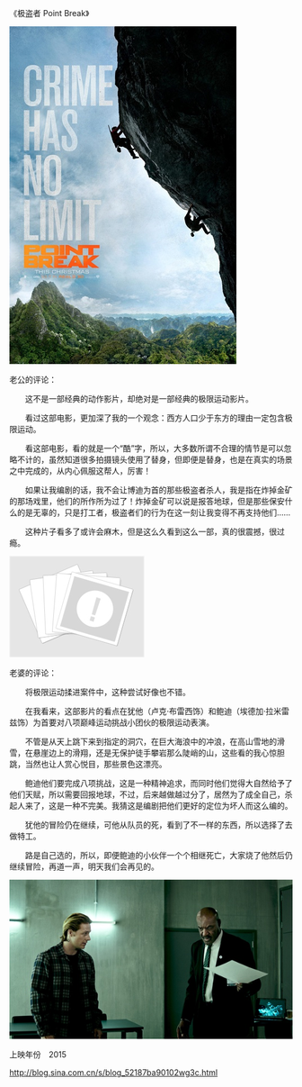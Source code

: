 《极盗者 Point Break》

			
![](./img/001vda4xzy70HqOvS65f9&690.jpg)


老公的评论：

　　这不是一部经典的动作影片，却绝对是一部经典的极限运动影片。

　　看过这部电影，更加深了我的一个观念：西方人口少于东方的理由一定包含极限运动。


　　看这部电影，看的就是一个“酷”字，所以，大多数所谓不合理的情节是可以忽略不计的，虽然知道很多拍摄镜头使用了替身，但即便是替身，也是在真实的场景之中完成的，从内心佩服这帮人，厉害！


　　如果让我编剧的话，我不会让博迪为首的那些极盗者杀人，我是指在炸掉金矿的那场戏里，他们的所作所为过了！炸掉金矿可以说是报答地球，但是那些保安什么的是无辜的，只是打工者，极盗者们的行为在这一刻让我变得不再支持他们……

　　这种片子看多了或许会麻木，但是这么久看到这么一部，真的很震撼，很过瘾。

![](./img/001vda4xzy70HqRzMxMa6&690.jpg)


老婆的评论：

　　将极限运动揉进案件中，这种尝试好像也不错。


　　在我看来，这部影片的看点在犹他（卢克·布雷西饰）和鲍迪（埃德加·拉米雷兹饰）为首要对八项巅峰运动挑战小团伙的极限运动表演。


　　不管是从天上跳下来到指定的洞穴，在巨大海浪中的冲浪，在高山雪地的滑雪，在悬崖边上的滑翔，还是无保护徒手攀岩那么陡峭的山，这些看的我心惊胆跳，当然也让人赏心悦目，那些景色这漂亮。


　　鲍迪他们要完成八项挑战，这是一种精神追求，而同时他们觉得大自然给予了他们天赋，所以需要回报地球，不过，后来越做越过分了，居然为了成全自己，杀起人来了，这是一种不完美。我猜这是编剧把他们更好的定位为坏人而这么编的。

　　犹他的冒险仍在继续，可他从队员的死，看到了不一样的东西，所以选择了去做特工。

　　路是自己选的，所以，即便鲍迪的小伙伴一个个相继死亡，大家烧了他然后仍继续冒险，再道一声，明天我们会再见的。
<a href="http://photo.blog.sina.com.cn/showpic.html#blogid=52187ba90102wg3c&url=http://album.sina.com.cn/pic/001vda4xzy70HqZ9eWZ89" target="_blank"></a>

![](./img/001vda4xzy70Hr0rIF026&690.jpg)


上映年份　2015							
		
http://blog.sina.com.cn/s/blog_52187ba90102wg3c.html
